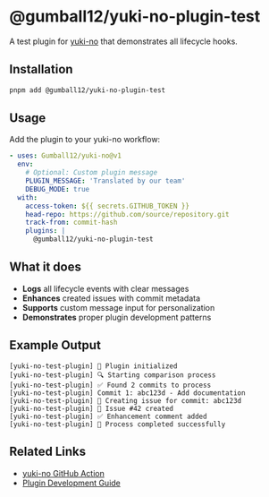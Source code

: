 # @gumball12/yuki-no-plugin-test

A test plugin for [yuki-no](https://github.com/Gumball12/yuki-no) that demonstrates all lifecycle hooks.

## Installation

```bash
pnpm add @gumball12/yuki-no-plugin-test
```

## Usage

Add the plugin to your yuki-no workflow:

```yaml
- uses: Gumball12/yuki-no@v1
  env:
    # Optional: Custom plugin message
    PLUGIN_MESSAGE: 'Translated by our team'
    DEBUG_MODE: true
  with:
    access-token: ${{ secrets.GITHUB_TOKEN }}
    head-repo: https://github.com/source/repository.git
    track-from: commit-hash
    plugins: |
      @gumball12/yuki-no-plugin-test
```

## What it does

- **Logs** all lifecycle events with clear messages
- **Enhances** created issues with commit metadata
- **Supports** custom message input for personalization
- **Demonstrates** proper plugin development patterns

## Example Output

```
[yuki-no-test-plugin] 🚀 Plugin initialized
[yuki-no-test-plugin] 🔍 Starting comparison process
[yuki-no-test-plugin] ✅ Found 2 commits to process
[yuki-no-test-plugin] Commit 1: abc123d - Add documentation
[yuki-no-test-plugin] 📝 Creating issue for commit: abc123d
[yuki-no-test-plugin] 🎉 Issue #42 created
[yuki-no-test-plugin] ✅ Enhancement comment added
[yuki-no-test-plugin] 🏁 Process completed successfully
```

## Related Links

- [yuki-no GitHub Action](https://github.com/Gumball12/yuki-no)
- [Plugin Development Guide](https://github.com/Gumball12/yuki-no/blob/main/PLUGINS.md)
